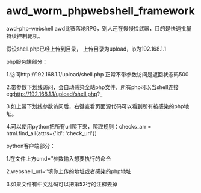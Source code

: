 # awd_worm_phpwebshell_framework
awd-php-webshell awd比赛落地RPG，别人还在慢慢捡武器，目的是快速批量持续控制靶机。


假设shell.php已经上传到目录，
上传目录为upload，ip为192.168.1.1 

php服务端部分： 

1.访问http://192.168.1.1/upload/shell.php  正常不带参数访问是返回状态码500

2.带参数下划线访问，会自动感染全站php文件，所有php可以当shell连接 eg:http://192.168.1.1/upload/shell.php?_

3.如上带下划线参数访问后，右键查看页面源代码可以看到所有被感染的php地址。

4.可以使用python把所有url爬下来，爬取规则：checks_arr = html.find_all(attrs={'id': 'check_url'})

python客户端部分：

1.在文件上方cmd=‘’参数输入想要执行的命令

2.webshell_url=‘’填你上传的地址或者感染的php地址

3.如果文件有中文乱码可以把第52行的注释去掉

